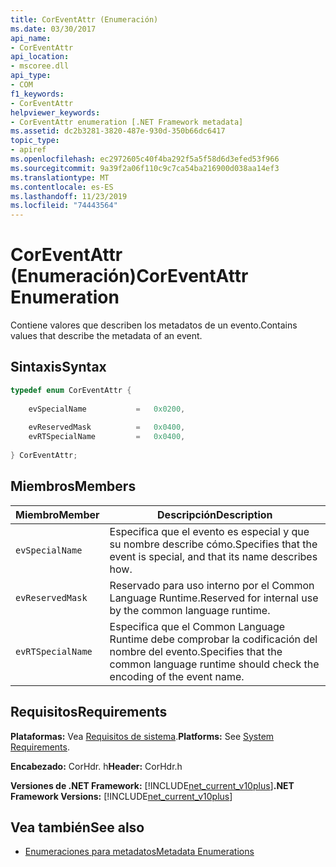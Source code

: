 ```yaml
---
title: CorEventAttr (Enumeración)
ms.date: 03/30/2017
api_name:
- CorEventAttr
api_location:
- mscoree.dll
api_type:
- COM
f1_keywords:
- CorEventAttr
helpviewer_keywords:
- CorEventAttr enumeration [.NET Framework metadata]
ms.assetid: dc2b3281-3820-487e-930d-350b66dc6417
topic_type:
- apiref
ms.openlocfilehash: ec2972605c40f4ba292f5a5f58d6d3efed53f966
ms.sourcegitcommit: 9a39f2a06f110c9c7ca54ba216900d038aa14ef3
ms.translationtype: MT
ms.contentlocale: es-ES
ms.lasthandoff: 11/23/2019
ms.locfileid: "74443564"
---
```

# <a name="coreventattr-enumeration"></a><span data-ttu-id="c8dc3-102">CorEventAttr (Enumeración)</span><span class="sxs-lookup"><span data-stu-id="c8dc3-102">CorEventAttr Enumeration</span></span>
<span data-ttu-id="c8dc3-103">Contiene valores que describen los metadatos de un evento.</span><span class="sxs-lookup"><span data-stu-id="c8dc3-103">Contains values that describe the metadata of an event.</span></span>  
  
## <a name="syntax"></a><span data-ttu-id="c8dc3-104">Sintaxis</span><span class="sxs-lookup"><span data-stu-id="c8dc3-104">Syntax</span></span>  
  
```cpp  
typedef enum CorEventAttr {  
  
    evSpecialName           =   0x0200,  
  
    evReservedMask          =   0x0400,  
    evRTSpecialName         =   0x0400,  
  
} CorEventAttr;  
```  
  
## <a name="members"></a><span data-ttu-id="c8dc3-105">Miembros</span><span class="sxs-lookup"><span data-stu-id="c8dc3-105">Members</span></span>  
  
|<span data-ttu-id="c8dc3-106">Miembro</span><span class="sxs-lookup"><span data-stu-id="c8dc3-106">Member</span></span>|<span data-ttu-id="c8dc3-107">Descripción</span><span class="sxs-lookup"><span data-stu-id="c8dc3-107">Description</span></span>|  
|------------|-----------------|  
|`evSpecialName`|<span data-ttu-id="c8dc3-108">Especifica que el evento es especial y que su nombre describe cómo.</span><span class="sxs-lookup"><span data-stu-id="c8dc3-108">Specifies that the event is special, and that its name describes how.</span></span>|  
|`evReservedMask`|<span data-ttu-id="c8dc3-109">Reservado para uso interno por el Common Language Runtime.</span><span class="sxs-lookup"><span data-stu-id="c8dc3-109">Reserved for internal use by the common language runtime.</span></span>|  
|`evRTSpecialName`|<span data-ttu-id="c8dc3-110">Especifica que el Common Language Runtime debe comprobar la codificación del nombre del evento.</span><span class="sxs-lookup"><span data-stu-id="c8dc3-110">Specifies that the common language runtime should check the encoding of the event name.</span></span>|  
  
## <a name="requirements"></a><span data-ttu-id="c8dc3-111">Requisitos</span><span class="sxs-lookup"><span data-stu-id="c8dc3-111">Requirements</span></span>  
 <span data-ttu-id="c8dc3-112">**Plataformas:** Vea [Requisitos de sistema](../../../../docs/framework/get-started/system-requirements.md).</span><span class="sxs-lookup"><span data-stu-id="c8dc3-112">**Platforms:** See [System Requirements](../../../../docs/framework/get-started/system-requirements.md).</span></span>  
  
 <span data-ttu-id="c8dc3-113">**Encabezado:** CorHdr. h</span><span class="sxs-lookup"><span data-stu-id="c8dc3-113">**Header:** CorHdr.h</span></span>  
  
 <span data-ttu-id="c8dc3-114">**Versiones de .NET Framework:** [!INCLUDE[net_current_v10plus](../../../../includes/net-current-v10plus-md.md)]</span><span class="sxs-lookup"><span data-stu-id="c8dc3-114">**.NET Framework Versions:** [!INCLUDE[net_current_v10plus](../../../../includes/net-current-v10plus-md.md)]</span></span>  
  
## <a name="see-also"></a><span data-ttu-id="c8dc3-115">Vea también</span><span class="sxs-lookup"><span data-stu-id="c8dc3-115">See also</span></span>

- [<span data-ttu-id="c8dc3-116">Enumeraciones para metadatos</span><span class="sxs-lookup"><span data-stu-id="c8dc3-116">Metadata Enumerations</span></span>](../../../../docs/framework/unmanaged-api/metadata/metadata-enumerations.md)
